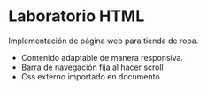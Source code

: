 # Laboratorio HTML

Implementación de página web para tienda de ropa.
- Contenido adaptable de manera responsiva.
- Barra de navegación fija al hacer scroll
- Css externo importado en documento



